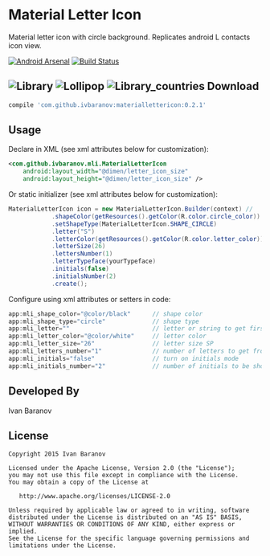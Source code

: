 Material Letter Icon
====================

Material letter icon with circle background. Replicates android L contacts icon view.

[![Android Arsenal](https://img.shields.io/badge/Android%20Arsenal-MaterialLetterIcon-brightgreen.svg?style=flat)](http://android-arsenal.com/details/1/2633) [![Build Status](https://travis-ci.org/IvBaranov/MaterialLetterIcon.svg)](https://travis-ci.org/IvBaranov/MaterialLetterIcon)

![Library](images/library.png)
![Lollipop](images/lollipop.png)
![Library_countries](images/library_countries.png)
Download
--------

```groovy
compile 'com.github.ivbaranov:materiallettericon:0.2.1'
```


Usage
-----

Declare in XML (see xml attributes below for customization):

```xml
<com.github.ivbaranov.mli.MaterialLetterIcon
    android:layout_width="@dimen/letter_icon_size"
    android:layout_height="@dimen/letter_icon_size" />
```

Or static initializer (see xml attributes below for customization):

```java
MaterialLetterIcon icon = new MaterialLetterIcon.Builder(context) //
            .shapeColor(getResources().getColor(R.color.circle_color))
            .setShapeType(MaterialLetterIcon.SHAPE_CIRCLE)
            .letter("S")
            .letterColor(getResources().getColor(R.color.letter_color))
            .letterSize(26)
            .lettersNumber(1)
            .letterTypeface(yourTypeface)
            .initials(false)
            .initialsNumber(2)
            .create();
```


Configure using xml attributes or setters in code:

```java
app:mli_shape_color="@color/black"      // shape color
app:mli_shape_type="circle"             // shape type
app:mli_letter=""                       // letter or string to get first letter from
app:mli_letter_color="@color/white"     // letter color
app:mli_letter_size="26"                // letter size SP
app:mli_letters_number="1"              // number of letters to get from string
app:mli_initials="false"                // turn on initials mode
app:mli_initials_number="2"             // number of initials to be showed
```


Developed By
------------
Ivan Baranov

License
-------

```
Copyright 2015 Ivan Baranov

Licensed under the Apache License, Version 2.0 (the "License");
you may not use this file except in compliance with the License.
You may obtain a copy of the License at

   http://www.apache.org/licenses/LICENSE-2.0

Unless required by applicable law or agreed to in writing, software
distributed under the License is distributed on an "AS IS" BASIS,
WITHOUT WARRANTIES OR CONDITIONS OF ANY KIND, either express or implied.
See the License for the specific language governing permissions and
limitations under the License.
```
